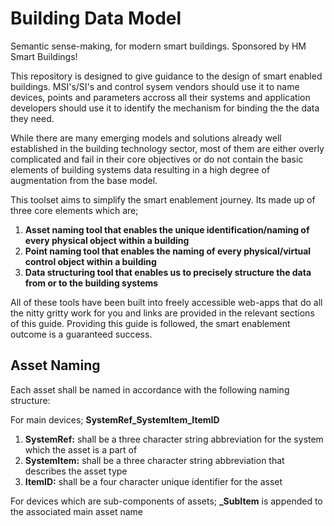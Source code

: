 <h1> Building Data Model </h1>

Semantic sense-making, for modern smart buildings. Sponsored by HM Smart Buildings!

This repository is designed to give guidance to the design of smart enabled buildings. MSI's/SI's and control sysem vendors should use it to name devices, points and parameters accross all their systems and application developers should use it to identify the mechanism for binding the the data they need.

While there are many emerging models and solutions already well established in the building technology sector, most of them are either overly complicated and fail in their core objectives or do not contain the basic elements of building systems data resulting in a high degree of augmentation from the base model.

This toolset aims to simplify the smart enablement journey. Its made up of three core elements which are;

<ol>
  <li><strong>Asset naming tool that enables the unique identification/naming of every physical object within a building</strong></li>
  <li><strong>Point naming tool that enables the naming of every physical/virtual control object within a building</strong></li>
  <li><strong>Data structuring tool that enables us to precisely structure the data from or to the building systems</strong></li>
</ol>

All of these tools have been built into freely accessible web-apps that do all the nitty gritty work for you and links are provided in the relevant sections of this guide. Providing this guide is followed, the smart enablement outcome is a guaranteed success.
  

<h2> Asset Naming </h2>

Each asset shall be named in accordance with the following naming structure:

For main devices;
<strong>SystemRef_SystemItem_ItemID</strong>

<ol>
  <li><strong>SystemRef:</strong> shall be a three character string abbreviation for the system which the asset is a part of</li>
  <li><strong>SystemItem:</strong> shall be a three character string abbreviation that describes the asset type</li>
  <li><strong>ItemID:</strong> shall be a four character unique identifier for the asset</li>
</ol>

For devices which are sub-components of assets;
<strong>_SubItem</strong> is appended to the associated main asset name

